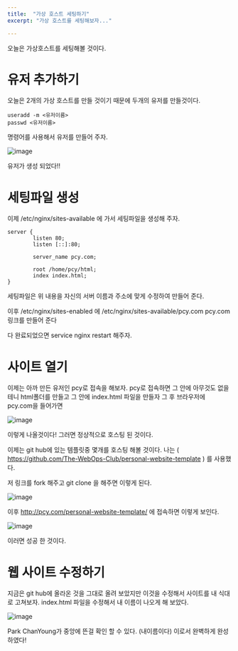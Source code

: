 ```yaml
---
title:  "가상 호스트 세팅하기"
excerpt: "가상 호스트를 세팅해보자..."

---
```


오늘은 가상호스트를 세팅해볼 것이다. 

# 유저 추가하기
오늘은 2개의 가상 호스트를 만들 것이기 때문에 두개의 유저를 만들것이다. 
```
useradd -m <유저이름>
passwd <유저이름> 
```
명령어를 사용해서 유저를 만들어 주자.

![image](https://user-images.githubusercontent.com/48200520/82796922-43ac8080-9eb1-11ea-9fef-664630a261ef.png)

유저가 생성 되었다!!

# 세팅파일 생성

이제 /etc/nginx/sites-available 에 가서 세팅파일을 생성해 주자.
```
server {
        listen 80;
        listen [::]:80;

        server_name pcy.com;

        root /home/pcy/html;
        index index.html;
}
```
세팅파일은 위 내용을 자신의 서버 이름과 주소에 맞게 수정하여 만들어 준다. 

이후 /etc/nginx/sites-enabled 에 /etc/nginx/sites-available/pcy.com pcy.com 링크를 만들어 준다

다 완료되었으면 service nginx restart 해주자.

# 사이트 열기
이제는 아까 만든 유저인 pcy로 접속을 해보자.
pcy로 접속하면 그 안에 아무것도 없을테니 html폴더를 만들고 그 안에 index.html 파일을 만들자
그 후 브라우저에 pcy.com을 들어가면

![image](https://user-images.githubusercontent.com/48200520/82810858-76af3e00-9eca-11ea-829a-e24cfb0c2b33.png)

이렇게 나올것이다! 그러면 정상적으로 호스팅 된 것이다. 

이제는 git hub에 있는 템플릿중 몇개를 호스팅 해볼 것이다. 
나는 ( https://github.com/The-WebOps-Club/personal-website-template ) 를 사용했다. 

저 링크를 fork 해주고 git clone 을 해주면 이렇게 된다.

![image](https://user-images.githubusercontent.com/48200520/82811375-93984100-9ecb-11ea-9efb-82af2c860519.png)

이후 http://pcy.com/personal-website-template/ 에 접속하면 이렇게 보인다. 

![image](https://user-images.githubusercontent.com/48200520/82811446-c2161c00-9ecb-11ea-92ae-915e9a8849e7.png)

이러면 성공 한 것이다. 

# 웹 사이트 수정하기

지금은 git hub에 올라온 것을 그대로 올려 보았지만 이것을 수정해서 사이트를 내 식대로 고쳐보자.
index.html 파일을 수정해서 내 이름이 나오게 해 보았다.


![image](https://user-images.githubusercontent.com/48200520/82812482-0aced480-9ece-11ea-839b-2751825d4dc2.png)

Park ChanYoung가 중앙에 뜬걸 확인 할 수 있다. (내이름이다) 이로서 완벽하게 완성하였다!


